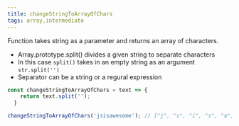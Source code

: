```yaml
---
title: changeStringToArrayOfChars
tags: array,intermediate
---
```


Function takes string as a parameter and returns an array of characters.

- Array.prototype.split() divides a given string to separate characters
- In this case `split()` takes in an empty string as an argument `str.split('')`
- Separator can be a string or a regural expression

```js
const changeStringToArrayOfChars = text => {
    return text.split('');
  }
```

```js
changeStringToArrayOfChars('jsisawesome'); // ["j", "s", "i", "s", "a", "w", "e", "s", "o", "m", "e"]
```
